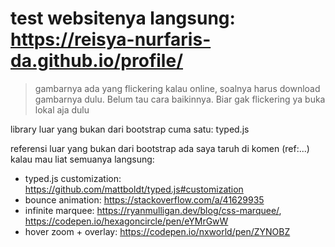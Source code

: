 # test websitenya langsung: https://reisya-nurfaris-da.github.io/profile/
> gambarnya ada yang flickering kalau online, soalnya harus download gambarnya dulu. Belum tau cara baikinnya. Biar gak flickering ya buka lokal aja dulu

library luar yang bukan dari bootstrap cuma satu: typed.js

referensi luar yang bukan dari bootstrap ada saya taruh di komen (ref:...)
kalau mau liat semuanya langsung:
- typed.js customization: https://github.com/mattboldt/typed.js#customization
- bounce animation: https://stackoverflow.com/a/41629935
- infinite marquee: https://ryanmulligan.dev/blog/css-marquee/, https://codepen.io/hexagoncircle/pen/eYMrGwW
- hover zoom + overlay: https://codepen.io/nxworld/pen/ZYNOBZ
